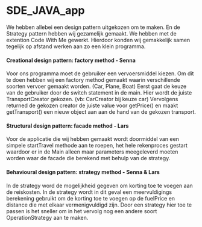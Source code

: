 # SDE_JAVA_app

We hebben allebei een design pattern uitgekozen om te maken. En de Strategy pattern hebben wij gezamelijk gemaakt.
We hebben met de extention Code With Me gewerkt. Hierdoor konden wij gemakkelijk samen tegelijk op afstand werken aan zo een klein programma.

<h4>Creational design pattern: factory method - Senna</h4>
Voor ons programma moet de gebruiker een vervoersmiddel kiezen. Om dit te doen hebben wij een factory method gemaakt waarin verschillende soorten vervoer gemaakt worden. (Car, Plane, Boat)
Eerst gaat de keuze van de gebruiker door de switch statement in de main. Hier wordt de juiste TransportCreator gekozen. (vb: CarCreator bij keuze car)
Vervolgens returned de gekozen creator de juiste value voor getPrice() en maakt getTransport() een nieuw object aan aan de hand van de gekozen transport.

<h4>Structural design pattern: facade method - Lars</h4>
Voor de applicatie die wij hebben gemaakt wordt doormiddel van een simpele startTravel methode aan te roepen, het hele rekenproces gestart waardoor er in de Main alleen maar parameters meegeleverd moeten worden waar de facade die berekend met behulp van de strategy.

<h4>Behavioural design pattern: strategy method - Senna & Lars</h4>
In de strategy word de mogelijkheid gegeven om korting toe te voegen aan de reiskosten. 
In de strategy wordt in dit geval een meervuldigings berekening gebruikt om de korting toe te voegen op de fuelPrice en distance die met elkaar vermenigvuldigd zijn. 
Door een strategy hier toe te passen is het sneller om in het vervolg nog een andere soort OperationStrategy aan te maken.
